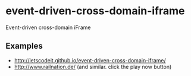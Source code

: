 # event-driven-cross-domain-iframe
Event-driven cross-domain iFrame

## Examples
- http://letscodeit.github.io/event-driven-cross-domain-iframe/
- http://www.railnation.de/ (and similar. click the play now button)
